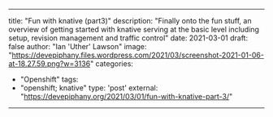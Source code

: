 
--- 

title: "Fun with knative (part3)"
description: "Finally onto the fun stuff, an overview of getting started with knative serving at the basic level including setup, revision management and traffic control"
date: 2021-03-01
draft: false
author: "Ian 'Uther' Lawson"
image: "https://devepiphany.files.wordpress.com/2021/03/screenshot-2021-01-06-at-18.27.59.png?w=3136"
categories:
- "Openshift"
tags:
- "openshift; knative"
type: 'post'
external: "https://devepiphany.org/2021/03/01/fun-with-knative-part-3/"
---
